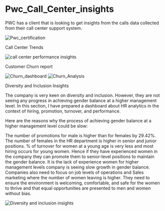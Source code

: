 # Pwc_Call_Center_insights
PWC has a client that is looking to get insights from the calls data collected from their call center support system.

![Pwc_certification](https://github.com/akhilteja06/Pwc_Call_Center_insights/assets/99877317/4636a6be-31a9-4246-b4c7-28f6a60702fe)


Call Center Trends

![call center performance insights](https://github.com/akhilteja06/Pwc_Call_Center_insights/assets/99877317/ee12823f-14e3-4071-a3e9-8b44532b96db)

Customer Churn report

![Churn_dashboard](https://github.com/akhilteja06/Pwc_Call_Center_insights/assets/99877317/49fac3ed-1da2-44dc-b846-6e765f72f187)
![Churn_Analysis](https://github.com/akhilteja06/Pwc_Call_Center_insights/assets/99877317/71f30207-5507-4de5-90ef-93b5f784cff2)

Diversity and Inclusion Insights

The company is very keen on diversity and inclusion. However, they are not seeing any progress in achieving gender balance at a higher management level. In this section, I have prepared a dashboard about HR analytics in the context of hiring, promotion, turnover, and performance.

Here are the reasons why the process of achieving gender balance at a higher management level could be slow:

The number of promotions for male is higher than for females by 29.42%.
The number of females in the HR department is higher in senior and junior positions.
% of turnover for women at a young age is very less and most hiring occurs for young women. Hence if they have experienced women in the company they can promote them to senior-level positions to maintain the gender balance. It is the lack of experience women for higher management levels company is seeing slow growth in gender balance.
Companies also need to focus on job levels of operations and Sales marketing where the number of women leaving is higher. They need to ensure the environment is welcoming, comfortable, and safe for the women to thrive and that equal opportunities are presented to men and women without bias.

![Diversity and inclusion insights](https://github.com/akhilteja06/Pwc_Call_Center_insights/assets/99877317/1bc7cb93-6aa5-4a9a-aa1d-d18ab5f19a9b)


